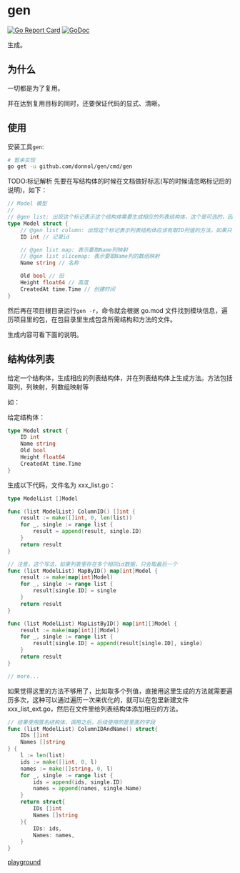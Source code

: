 # gen

[![Go Report Card](https://goreportcard.com/badge/github.com/donnol/gen)](https://goreportcard.com/report/github.com/donnol/gen)
[![GoDoc](https://pkg.go.dev/mod/github.com/donnol/gen?status.svg)](https://pkg.go.dev/mod/github.com/donnol/gen)

生成。

## 为什么

一切都是为了复用。

并在达到复用目标的同时，还要保证代码的显式、清晰。

## 使用

安装工具`gen`:

```sh
# 暂未实现
go get -u github.com/donnol/gen/cmd/gen
```

TODO:标记解析
先要在写结构体的时候在文档做好标志(写的时候请忽略标记后的说明)，如下：

```go
// Model 模型
//
// @gen list: 出现这个标记表示这个结构体需要生成相应的列表结构体，这个是可选的，因为字段标记里出现了也要生成
type Model struct {
    // @gen list column: 出现这个标记表示列表结构体应该有取ID列值的方法，如果只有这个标记，没有结构体标记，也要生成相应的列表结构体
    ID int // 记录id

    // @gen list map: 表示要取Name列映射
    // @gen list slicemap: 表示要取Name列的数组映射
    Name string // 名称

    Old bool // 旧
    Height float64 // 高度
    CreatedAt time.Time // 创建时间
}
```

然后再在项目根目录运行`gen -r`，命令就会根据 go.mod 文件找到模块信息，遍历项目里的包，在包目录里生成包含所需结构和方法的文件。

生成内容可看下面的说明。

## 结构体列表

给定一个结构体，生成相应的列表结构体，并在列表结构体上生成方法。方法包括取列，列映射，列数组映射等

如：

给定结构体：

```go
type Model struct {
    ID int
    Name string
    Old bool
    Height float64
    CreatedAt time.Time
}
```

生成以下代码，文件名为 xxx_list.go：

```go
type ModelList []Model

func (list ModelList) ColumnID() []int {
    result := make([]int, 0, len(list))
    for _, single := range list {
        result = append(result, single.ID)
    }
    return result
}

// 注意，这个写法，如果列表里存在多个相同id数据，只会取最后一个
func (list ModelList) MapByID() map[int]Model {
    result := make(map[int]Model)
    for _, single := range list {
        result[single.ID] = single
    }
    return result
}

func (list ModelList) MapListByID() map[int][]Model {
    result := make(map[int][]Model)
    for _, single := range list {
        result[single.ID] = append(result[single.ID], single)
    }
    return result
}

// more...
```

如果觉得这里的方法不够用了，比如取多个列值，直接用这里生成的方法就需要遍历多次，这种可以通过遍历一次来优化的，就可以在包里新建文件 xxx_list_ext.go，然后在文件里给列表结构体添加相应的方法。

```go
// 结果使用匿名结构体，调用之后，后续使用的是里面的字段
func (list ModelList) ColumnIDAndName() struct{
    IDs []int
    Names []string
} {
    l := len(list)
    ids := make([]int, 0, l)
    names := make([]string, 0, l)
    for _, single := range list {
        ids = append(ids, single.ID)
        names = append(names, single.Name)
    }
    return struct{
        IDs []int
        Names []string
    }{
        IDs: ids,
        Names: names,
    }
}

```

[playground](https://play.golang.org/p/RTHKlv8WqyO)
